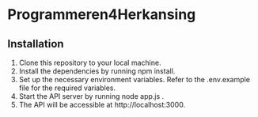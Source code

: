 # Programmeren4Herkansing

## Installation

1. Clone this repository to your local machine.
2. Install the dependencies by running npm install.
3. Set up the necessary environment variables. Refer to the .env.example file for the required variables.
4. Start the API server by running node app.js .
5. The API will be accessible at http://localhost:3000.
